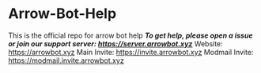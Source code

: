 # Arrow-Bot-Help
This is the official repo for arrow bot help
***To get help, please open a issue or join our support server: https://server.arrowbot.xyz*** 
Website: https://arrowbot.xyz
Main Invite: https://invite.arrowbot.xyz
Modmail Invite: https://modmail.invite.arrowbot.xyz
